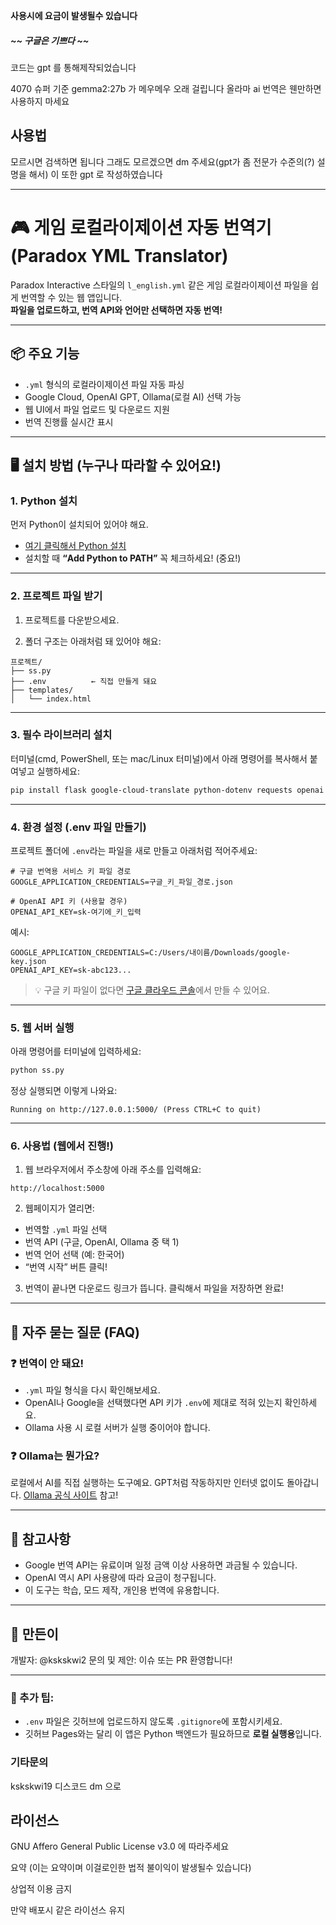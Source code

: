 **사용시에 요금이 발생될수 있습니다**
##### ~~ ___구글은 기쁘다___ ~~

코드는 gpt 를 통해제작되었습니다

4070 슈퍼 기준 gemma2:27b 가 메우메우 오래 걸립니다 올라마 ai 번역은 웬만하면 사용하지 마세요

## 사용법
모르시면 검색하면 됩니다 그래도 모르겠으면 dm 주세요(gpt가 좀 전문가 수준의(?) 설명을 해서)
이 또한 gpt 로 작성하였습니다

---


# 🎮 게임 로컬라이제이션 자동 번역기 (Paradox YML Translator)

Paradox Interactive 스타일의 `l_english.yml` 같은 게임 로컬라이제이션 파일을 쉽게 번역할 수 있는 웹 앱입니다.  
**파일을 업로드하고, 번역 API와 언어만 선택하면 자동 번역!**

---

## 📦 주요 기능

- `.yml` 형식의 로컬라이제이션 파일 자동 파싱
- Google Cloud, OpenAI GPT, Ollama(로컬 AI) 선택 가능
- 웹 UI에서 파일 업로드 및 다운로드 지원
- 번역 진행률 실시간 표시

---

## 🖥️ 설치 방법 (누구나 따라할 수 있어요!)

### 1. Python 설치

먼저 Python이 설치되어 있어야 해요.

- [여기 클릭해서 Python 설치](https://www.python.org/downloads/)  
- 설치할 때 **“Add Python to PATH”** 꼭 체크하세요! (중요!)

---

### 2. 프로젝트 파일 받기

1. 프로젝트를 다운받으세요.
   
2. 폴더 구조는 아래처럼 돼 있어야 해요:

```
프로젝트/
├── ss.py
├── .env          ← 직접 만들게 돼요
├── templates/
│   └── index.html
```

---

### 3. 필수 라이브러리 설치

터미널(cmd, PowerShell, 또는 mac/Linux 터미널)에서 아래 명령어를 복사해서 붙여넣고 실행하세요:

```bash
pip install flask google-cloud-translate python-dotenv requests openai
```

---

### 4. 환경 설정 (.env 파일 만들기)

프로젝트 폴더에 `.env`라는 파일을 새로 만들고 아래처럼 적어주세요:

```
# 구글 번역용 서비스 키 파일 경로
GOOGLE_APPLICATION_CREDENTIALS=구글_키_파일_경로.json

# OpenAI API 키 (사용할 경우)
OPENAI_API_KEY=sk-여기에_키_입력
```

예시:

```
GOOGLE_APPLICATION_CREDENTIALS=C:/Users/내이름/Downloads/google-key.json
OPENAI_API_KEY=sk-abc123...
```

> 💡 구글 키 파일이 없다면 [구글 클라우드 콘솔](https://console.cloud.google.com/)에서 만들 수 있어요.

---

### 5. 웹 서버 실행

아래 명령어를 터미널에 입력하세요:

```bash
python ss.py
```

정상 실행되면 이렇게 나와요:

```
Running on http://127.0.0.1:5000/ (Press CTRL+C to quit)
```

---

### 6. 사용법 (웹에서 진행!)

1. 웹 브라우저에서 주소창에 아래 주소를 입력해요:

```
http://localhost:5000
```

2. 웹페이지가 열리면:

- 번역할 `.yml` 파일 선택
- 번역 API (구글, OpenAI, Ollama 중 택 1)
- 번역 언어 선택 (예: 한국어)
- “번역 시작” 버튼 클릭!

3. 번역이 끝나면 다운로드 링크가 뜹니다. 클릭해서 파일을 저장하면 완료!

---

## 🧠 자주 묻는 질문 (FAQ)

### ❓ 번역이 안 돼요!
- `.yml` 파일 형식을 다시 확인해보세요.
- OpenAI나 Google을 선택했다면 API 키가 `.env`에 제대로 적혀 있는지 확인하세요.
- Ollama 사용 시 로컬 서버가 실행 중이어야 합니다.

### ❓ Ollama는 뭔가요?
로컬에서 AI를 직접 실행하는 도구예요. GPT처럼 작동하지만 인터넷 없이도 돌아갑니다. [Ollama 공식 사이트](https://ollama.com) 참고!

---

## 📌 참고사항

- Google 번역 API는 유료이며 일정 금액 이상 사용하면 과금될 수 있습니다.
- OpenAI 역시 API 사용량에 따라 요금이 청구됩니다.
- 이 도구는 학습, 모드 제작, 개인용 번역에 유용합니다.

---

## 🙏 만든이

개발자: @kskskwi2
문의 및 제안: 이슈 또는 PR 환영합니다!


---

### 📝 추가 팁:

- `.env` 파일은 깃허브에 업로드하지 않도록 `.gitignore`에 포함시키세요.
- 깃허브 Pages와는 달리 이 앱은 Python 백엔드가 필요하므로 **로컬 실행용**입니다.

### 기타문의

kskskwi19 디스코드 dm 으로

## 라이선스
GNU Affero General Public License v3.0 에 따라주세요

요약 (이는 요약이며 이걸로인한 법적 불이익이 발생될수 있습니다)

상업적 이용 금지

만약 배포시 같은 라이선스 유지

